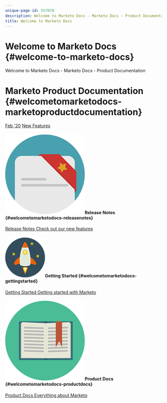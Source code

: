 ```yaml
---
unique-page-id: 557070
description: Welcome to Marketo Docs - Marketo Docs - Product Documentation
title: Welcome to Marketo Docs
---
```


# Welcome to Marketo Docs {#welcome-to-marketo-docs}

Welcome to Marketo Docs - Marketo Docs - Product Documentation

# Marketo Product Documentation {#welcometomarketodocs-marketoproductdocumentation}

[Feb '20](welcome-to-marketo-docs/release-notes/2020/release-notes-feb-'20.md) [New Features](welcome-to-marketo-docs/release-notes/2020/release-notes-feb-'20.md)

#### ![Release Notes](assets/documents-bookmarks-23.png)Release Notes {#welcometomarketodocs-releasenotes}

[Release Notes Check out our new features](welcome-to-marketo-docs/release-notes.md) 

#### ![Getting Started](assets/space-10.png)Getting Started {#welcometomarketodocs-gettingstarted}

[Getting Started Getting started with Marketo](welcome-to-marketo-docs/getting-started.md) 

#### ![Product Docs](assets/education-science-05.png)Product Docs {#welcometomarketodocs-productdocs}

[Product Docs Everything about Marketo](welcome-to-marketo-docs/product-docs.md) 